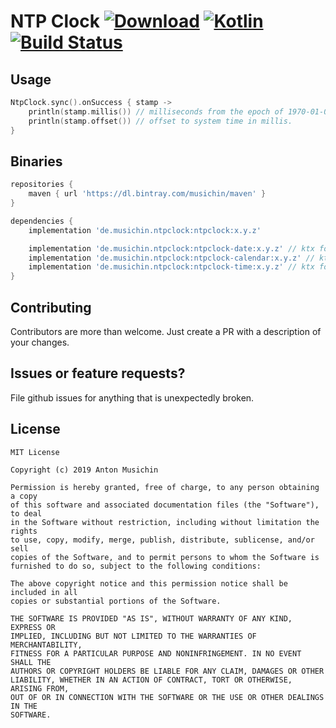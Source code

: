 # NTP Clock [ ![Download](https://api.bintray.com/packages/musichin/maven/NtpClock/images/download.svg)](https://bintray.com/musichin/maven/NtpClock/_latestVersion) [![Kotlin](https://img.shields.io/badge/Kotlin-1.3.41-blue.svg)](http://kotlinlang.org) [![Build Status](https://travis-ci.org/musichin/NtpClock.svg?branch=master)](https://travis-ci.org/musichin/NtpClock)

## Usage
```kotlin
NtpClock.sync().onSuccess { stamp ->
    println(stamp.millis()) // milliseconds from the epoch of 1970-01-01T00:00:00Z.
    println(stamp.offset()) // offset to system time in millis.
}
```

## Binaries
```groovy
repositories {
    maven { url 'https://dl.bintray.com/musichin/maven' }
}

dependencies {
    implementation 'de.musichin.ntpclock:ntpclock:x.y.z'

    implementation 'de.musichin.ntpclock:ntpclock-date:x.y.z' // ktx for `Date` class
    implementation 'de.musichin.ntpclock:ntpclock-calendar:x.y.z' // ktx for `Calendar` class
    implementation 'de.musichin.ntpclock:ntpclock-time:x.y.z' // ktx for `java.time.*` classes
}
```

## Contributing
Contributors are more than welcome. Just create a PR with a description of your changes.

## Issues or feature requests?
File github issues for anything that is unexpectedly broken.

## License

    MIT License

    Copyright (c) 2019 Anton Musichin

    Permission is hereby granted, free of charge, to any person obtaining a copy
    of this software and associated documentation files (the "Software"), to deal
    in the Software without restriction, including without limitation the rights
    to use, copy, modify, merge, publish, distribute, sublicense, and/or sell
    copies of the Software, and to permit persons to whom the Software is
    furnished to do so, subject to the following conditions:

    The above copyright notice and this permission notice shall be included in all
    copies or substantial portions of the Software.

    THE SOFTWARE IS PROVIDED "AS IS", WITHOUT WARRANTY OF ANY KIND, EXPRESS OR
    IMPLIED, INCLUDING BUT NOT LIMITED TO THE WARRANTIES OF MERCHANTABILITY,
    FITNESS FOR A PARTICULAR PURPOSE AND NONINFRINGEMENT. IN NO EVENT SHALL THE
    AUTHORS OR COPYRIGHT HOLDERS BE LIABLE FOR ANY CLAIM, DAMAGES OR OTHER
    LIABILITY, WHETHER IN AN ACTION OF CONTRACT, TORT OR OTHERWISE, ARISING FROM,
    OUT OF OR IN CONNECTION WITH THE SOFTWARE OR THE USE OR OTHER DEALINGS IN THE
    SOFTWARE.
